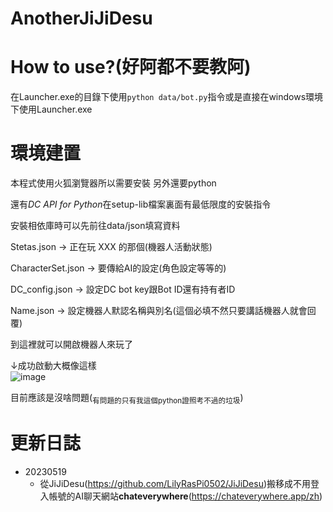 # AnotherJiJiDesu

# How to use?(好阿都不要教阿)
在Launcher.exe的目錄下使用`python data/bot.py`指令或是直接在windows環境下使用Launcher.exe

# 環境建置
本程式使用火狐瀏覽器所以需要安裝
另外還要python

還有*DC API for Python*在setup-lib檔案裏面有最低限度的安裝指令

安裝相依庫時可以先前往data/json填寫資料

Stetas.json -> 正在玩 XXX 的那個(機器人活動狀態)

CharacterSet.json -> 要傳給AI的設定(角色設定等等的)

DC_config.json -> 設定DC bot key跟Bot ID還有持有者ID

Name.json -> 設定機器人默認名稱與別名(這個必填不然只要講話機器人就會回覆)

到這裡就可以開啟機器人來玩了

↓成功啟動大概像這樣<br>
![image](https://github.com/LilyRasPi0502/AnotherJiJiDesu/assets/115215163/123debd3-68b9-47ef-b4f4-790da8f23758)

目前應該是沒啥問題(<sub>有問題的只有我這個python證照考不過的垃圾</sub>)

# 更新日誌

- 20230519
  - 從JiJiDesu(<https://github.com/LilyRasPi0502/JiJiDesu>)搬移成不用登入帳號的AI聊天網站<b>chateverywhere</b>(<https://chateverywhere.app/zh>)
